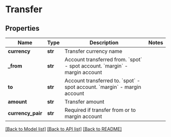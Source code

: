 # Transfer

## Properties
Name | Type | Description | Notes
------------ | ------------- | ------------- | -------------
**currency** | **str** | Transfer currency name | 
**_from** | **str** | Account transferred from. &#x60;spot&#x60; - spot account. &#x60;margin&#x60; - margin account | 
**to** | **str** | Account transferred to. &#x60;spot&#x60; - spot account. &#x60;margin&#x60; - margin account | 
**amount** | **str** | Transfer amount | 
**currency_pair** | **str** | Required if transfer from or to margin account | 

[[Back to Model list]](../README.md#documentation-for-models) [[Back to API list]](../README.md#documentation-for-api-endpoints) [[Back to README]](../README.md)


